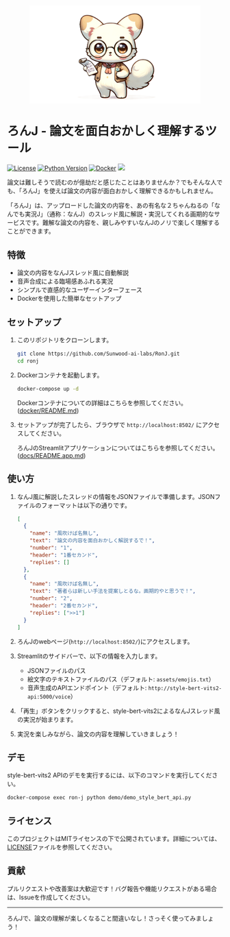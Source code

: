 <p align="center">
  <img alt="OpenDevin Logo" src="./docs/icon.png" width="400" />
</p>


# ろんJ - 論文を面白おかしく理解するツール


[![License](https://img.shields.io/badge/license-MIT-blue.svg)](LICENSE)
[![Python Version](https://img.shields.io/badge/python-3.11-blue)](https://www.python.org/)
[![Docker](https://img.shields.io/badge/docker-available-blue)](https://www.docker.com/)
[![](https://img.shields.io/static/v1?label=Blog&message=Sunwood-AI-labs.&color=green)](https://hamaruki.com/)

論文は難しそうで読むのが億劫だと感じたことはありませんか？でもそんな人でも、「ろんJ」を使えば論文の内容が面白おかしく理解できるかもしれません。

「ろんJ」は、アップロードした論文の内容を、あの有名な２ちゃんねるの「なんでも実況J」（通称：なんJ）のスレッド風に解説・実況してくれる画期的なサービスです。難解な論文の内容を、親しみやすいなんJのノリで楽しく理解することができます。

## 特徴

- 論文の内容をなんJスレッド風に自動解説
- 音声合成による臨場感あふれる実況
- シンプルで直感的なユーザーインターフェース
- Dockerを使用した簡単なセットアップ

## セットアップ

1. このリポジトリをクローンします。

   ```bash
   git clone https://github.com/Sunwood-ai-labs/RonJ.git
   cd ronj
   ```

2. Dockerコンテナを起動します。

   ```bash
   docker-compose up -d
   ```

   Dockerコンテナについての詳細はこちらを参照してください。([docker/README.md](docker/README.md))

3. セットアップが完了したら、ブラウザで `http://localhost:8502/` にアクセスしてください。
      
    ろんJのStreamlitアプリケーションについてはこちらを参照してください。([docs/README.app.md](docs\README.app.md))

## 使い方

1. なんJ風に解説したスレッドの情報をJSONファイルで準備します。JSONファイルのフォーマットは以下の通りです。

   ```json
   [
     {
       "name": "風吹けば名無し",
       "text": "論文の内容を面白おかしく解説するで！",
       "number": "1",
       "header": "1番セカンド",
       "replies": []
     },
     {
       "name": "風吹けば名無し",
       "text": "著者らは新しい手法を提案しとるな。画期的やと思うで！",
       "number": "2",
       "header": "2番セカンド",
       "replies": [">>1"]
     }
   ]
   ```

2. ろんJのwebページ(`http://localhost:8502/`)にアクセスします。

3. Streamlitのサイドバーで、以下の情報を入力します。
   - JSONファイルのパス
   - 絵文字のテキストファイルのパス（デフォルト: `assets/emojis.txt`）
   - 音声生成のAPIエンドポイント（デフォルト: `http://style-bert-vits2-api:5000/voice`）

4. 「再生」ボタンをクリックすると、style-bert-vits2によるなんJスレッド風の実況が始まります。

5. 実況を楽しみながら、論文の内容を理解していきましょう！

## デモ

style-bert-vits2 APIのデモを実行するには、以下のコマンドを実行してください。

```bash
docker-compose exec ron-j python demo/demo_style_bert_api.py
```

## ライセンス

このプロジェクトはMITライセンスの下で公開されています。詳細については、[LICENSE](LICENSE)ファイルを参照してください。

## 貢献

プルリクエストや改善案は大歓迎です！バグ報告や機能リクエストがある場合は、Issueを作成してください。


---

ろんJで、論文の理解が楽しくなること間違いなし！さっそく使ってみましょう！